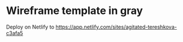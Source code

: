# Wireframe template in gray

Deploy on Netlify to https://app.netlify.com/sites/agitated-tereshkova-c3afa5

